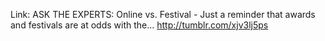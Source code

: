 Link: ASK THE EXPERTS: Online vs. Festival - Just a reminder that awards and festivals are at odds with the... http://tumblr.com/xjv3lj5ps